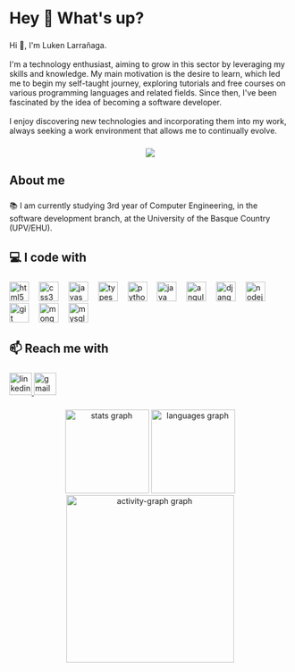 <h1 align="left">Hey 👋 What's up?</h1>

###

<p align="left">Hi 👋, I'm Luken Larrañaga.<br><br>I'm a technology enthusiast, aiming to grow in this sector by leveraging my skills and knowledge. My main motivation is the desire to learn, which led me to begin my self-taught journey, exploring tutorials and free courses on various programming languages ​​and related fields. Since then, I've been fascinated by the idea of ​​becoming a software developer.<br><br>I enjoy discovering new technologies and incorporating them into my work, always seeking a work environment that allows me to continually evolve.</p>

###

<div align="center">
  <img src="https://visitor-badge.laobi.icu/badge?page_id=LukenLarra.LukenLarra&left_text=Profile%20Views:"  />
</div>

###

###

<h2 align="left">About me</h2>

###

<p align="left">📚 I am currently studying 3rd year of Computer Engineering, in the software development branch, at the University of the Basque Country (UPV/EHU).</p>

###

<h2 align="left">💻 I code with</h2>

###

<div align="left">
  <img src="https://skillicons.dev/icons?i=html" height="35" alt="html5 logo"  />
  <img width="10" />
  <img src="https://skillicons.dev/icons?i=css" height="35" alt="css3 logo"  />
  <img width="10" />
  <img src="https://skillicons.dev/icons?i=js" height="35" alt="javascript logo"  />
  <img width="10" />
  <img src="https://skillicons.dev/icons?i=ts" height="35" alt="typescript logo"  />
  <img width="10" />
  <img src="https://skillicons.dev/icons?i=py" height="35" alt="python logo"  />
  <img width="10" />
  <img src="https://skillicons.dev/icons?i=java" height="35" alt="java logo"  />
  <img width="10" />
  <img src="https://skillicons.dev/icons?i=angular" height="35" alt="angularjs logo"  />
  <img width="10" />
  <img src="https://skillicons.dev/icons?i=django" height="35" alt="django logo"  />
  <img width="10" />
  <img src="https://cdn.jsdelivr.net/gh/devicons/devicon/icons/nodejs/nodejs-original.svg" height="35" alt="nodejs logo"  />
  <img width="10" />
  <img src="https://skillicons.dev/icons?i=git" height="35" alt="git logo"  />
  <img width="10" />
  <img src="https://skillicons.dev/icons?i=mongodb" height="35" alt="mongodb logo"  />
  <img width="10" />
  <img src="https://skillicons.dev/icons?i=mysql" height="35" alt="mysql logo"  />
</div>

###

<h2 align="left">📫 Reach me with</h2>

###

<div align="left">
  <a href="https://www.linkedin.com/in/luken-larra%c3%b1aga-villar-a297912ba/" target="_blank">
    <img src="https://img.shields.io/static/v1?message=LinkedIn&logo=linkedin&label=&color=0077B5&logoColor=white&labelColor=&style=for-the-badge" height="40" alt="linkedin logo"  />
  </a>
  <a href="lknluken@gmail.com" target="_blank">
    <img src="https://img.shields.io/static/v1?message=Gmail&logo=gmail&label=&color=D14836&logoColor=white&labelColor=&style=for-the-badge" height="40" alt="gmail logo"  />
  </a>
</div>

###

<div align="center">
  <img src="https://github-readme-stats.vercel.app/api?username=LukenLarra&hide_title=false&hide_rank=false&show_icons=true&include_all_commits=true&count_private=true&disable_animations=false&theme=dracula&locale=en&hide_border=false&order=1" height="150" alt="stats graph"  />
  <img src="https://github-readme-stats.vercel.app/api/top-langs?username=LukenLarra&locale=en&hide_title=false&layout=compact&card_width=320&langs_count=5&theme=dracula&hide_border=false&order=2" height="150" alt="languages graph"  />
  <img src="https://github-readme-activity-graph.vercel.app/graph?username=LukenLarra&radius=16&theme=react&area=true&order=5&hide_border=true&hide_title=false" height="300" alt="activity-graph graph"  />
</div>
